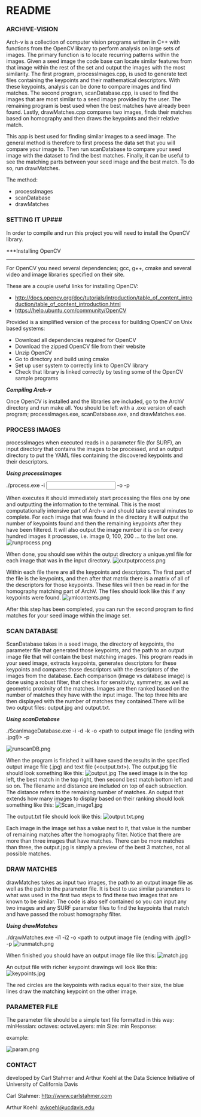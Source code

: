 # README #


### ARCHIVE-VISION ###

Arch-v is a collection of computer vision programs written in C++ with functions from the OpenCV library to perform analysis on large sets of images. The primary function is to locate recurring patterns within the images. Given a seed image the code base can locate similar features from that image within the rest of the set and output the images with the most similarity. The first program, processImages.cpp, is used to generate text files containing the keypoints and their mathematical descriptors. With these keypoints, analysis can be done to compare images and find matches. The second program, scanDatabase.cpp, is used to find the images that are most similar to a seed image provided by the user. The remaining program is best used when the best matches have already been found. Lastly, drawMatches.cpp compares two images, finds their matches based on homography and then draws the keypoints and their relative match.

This app is best used for finding similar images to a seed image. The general method is therefore to first process the data set that you will compare your image to. Then run scanDatabase to compare your seed image with the dataset to find the best matches. Finally, it can be useful to see the matching parts between your seed image and the best match. To do so, run drawMatches.

The method:

* processImages
* scanDatabase
* drawMatches


### SETTING IT UP###

In order to compile and run this project you will need to install the OpenCV library.  

***Installing OpenCV
***

For OpenCV you need several dependencies; gcc, g++, cmake and several video and image libraries specified on their site.


These are a couple useful links for installing OpenCV:

* http://docs.opencv.org/doc/tutorials/introduction/table_of_content_introduction/table_of_content_introduction.html
* https://help.ubuntu.com/community/OpenCV

Provided is a simplified version of the process for building OpenCV on Unix based systems: 

* Download all dependencies required for OpenCV 
* Download the zipped OpenCV file from their website
* Unzip OpenCV
* Go to directory and build using cmake 
* Set up user system to correctly link to OpenCV library
* Check that library is linked correctly by testing some of the OpenCV sample programs

***Compiling Arch-v***

Once OpenCV is installed and the libraries are included, go to the ArchV directory and run make all. You should be left with a .exe version of each program; processImages.exe, scanDatabase.exe, and drawMatches.exe.







### PROCESS IMAGES ###

processImages when executed reads in a parameter file (for SURF), an input directory that contains the images to be processed, and an output directory to put the YAML files containing the discovered keypoints and their descriptors. 

***Using processImages***

./process.exe -i <input directory> -o <output directory> -p <path to parameter file>

When executes it should immediately start processing the files one by one and outputting the information to the terminal. This is the most computationally intensive part of Arch-v and should take several minutes to complete. For each image that was found in the directory it will output the number of keypoints found and then the remaining keypoints after they have been filtered. It will also output the image number it is on for every hundred images it processes, i.e. image 0, 100, 200 ... to the last one.
![runprocess.png](https://bitbucket.org/repo/7RRn64/images/1614076537-runprocess.png)

When done, you should see within the output directory a unique.yml file for each image that was in the input directory.
![outputprocess.png](https://bitbucket.org/repo/7RRn64/images/562201705-outputprocess.png)

Within each file there are all the keypoints and descriptors. The first part of the file is the keypoints, and then after that matrix there is a matrix of all of the descriptors for those keypoints. These files will then be read in for the homography matching part of ArchV. The files should look like this if any keypoints were found.
![ymlcontents.png](https://bitbucket.org/repo/7RRn64/images/3957141334-ymlcontents.png)

After this step has been completed, you can run the second program to find matches for your seed image within the image set.


### SCAN DATABASE ###

ScanDatabase takes in a seed image, the directory of keypoints, the parameter file that generated those keypoints, and the path to an output image file that will contain the best matching images. This program reads in your seed image, extracts keypoints, generates descriptors for these keypoints and compares those descriptors with the descriptors of the images from the database. Each comparison (image vs database image) is done using a robust filter, that checks for sensitivity, symmetry, as well as geometric proximity of the matches. Images are then ranked based on the number of matches they have with the input image. The top three hits are then displayed with the number of matches they contained.There will be two output files: output.jpg and output.txt.

***Using scanDatabase***

./ScanImageDatabase.exe -i <path to seed image> -d <path to image directory> -k <path to keypoint directory> -o <path to output image file (ending with .jpg!)> -p <path to SURF parameter file> 

![runscanDB.png](https://bitbucket.org/repo/7RRn64/images/3847713031-runscanDB.png)

When the program is finished it will have saved the results in the specified output image file (<output>.jpg) and text file (<output.txt>). The output.jpg file should look something like this:
![output.jpg](https://bitbucket.org/repo/7RRn64/images/4210851335-output.jpg)
The seed image is in the top left, the best match in the top right, then second best match bottom left and so on. The filename and distance are included on top of each subsection. The distance refers to the remaining number of matches.
An output that extends how many images to display based on their ranking should look something like this:
![Scan_image1.jpg](https://bitbucket.org/repo/7RRn64/images/2690046969-Scan_image1.jpg)

The output.txt file should look like this:
![output.txt.png](https://bitbucket.org/repo/7RRn64/images/2210241640-output.txt.png)

Each image in the image set has a value next to it, that value is the number of remaining matches after the homography filter. Notice that there are more than three images that have matches. There can be more matches than three, the output.jpg is simply a preview of the best 3 matches, not all possible matches.
 
### DRAW MATCHES ###

drawMatches takes as input two images, the path to an output image file as well as the path to the parameter file. It is best to use similar parameters to what was used in the first two steps to find these two images that are known to be similar. The code is also self contained so you can input any two images and any SURF parameter files to find the keypoints that match and have passed the robust homography filter.

***Using drawMatches***

./drawMatches.exe -i1 <path to seed image> -i2 <path to image to compare with> -o <path to output image file (ending with .jpg!)> -p <path to SURF parameter file> 
![runmatch.png](https://bitbucket.org/repo/7RRn64/images/2110534124-runmatch.png)

When finished you should have an output image file like this:
![match.jpg](https://bitbucket.org/repo/7RRn64/images/4033922299-match.jpg)

An output file with richer keypoint drawings will look like this:
![keypoints.jpg](https://bitbucket.org/repo/7RRn64/images/2314584649-keypoints.jpg)

The red circles are the keypoints with radius equal to their size, the blue lines draw the matching keypoint on the other image.

### PARAMETER FILE ###
The parameter file should be a simple text file formatted in this way:
minHessian: <value>
octaves: <value>
octaveLayers: <value>
min Size: <value>
min Response: <value>

example:

![param.png](https://bitbucket.org/repo/7RRn64/images/2572617515-param.png)

### CONTACT ###

developed by Carl Stahmer and Arthur Koehl at the Data Science Initiative of University of California Davis

Carl Stahmer: http://www.carlstahmer.com 

Arthur Koehl: avkoehl@ucdavis.edu